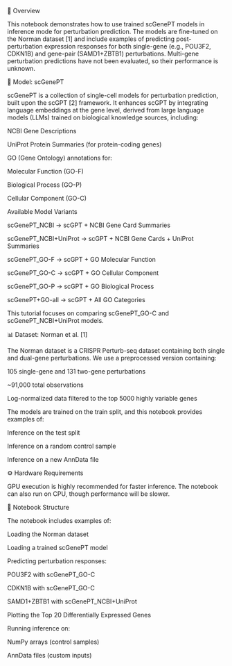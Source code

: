 🧠 Overview

This notebook demonstrates how to use trained scGenePT models in inference mode for perturbation prediction.
The models are fine-tuned on the Norman dataset [1] and include examples of predicting post-perturbation expression responses for both single-gene (e.g., POU3F2, CDKN1B) and gene-pair (SAMD1+ZBTB1) perturbations.
Multi-gene perturbation predictions have not been evaluated, so their performance is unknown.

🧬 Model: scGenePT

scGenePT is a collection of single-cell models for perturbation prediction, built upon the scGPT [2] framework.
It enhances scGPT by integrating language embeddings at the gene level, derived from large language models (LLMs) trained on biological knowledge sources, including:

NCBI Gene Descriptions

UniProt Protein Summaries (for protein-coding genes)

GO (Gene Ontology) annotations for:

Molecular Function (GO-F)

Biological Process (GO-P)

Cellular Component (GO-C)

Available Model Variants

scGenePT_NCBI → scGPT + NCBI Gene Card Summaries

scGenePT_NCBI+UniProt → scGPT + NCBI Gene Cards + UniProt Summaries

scGenePT_GO-F → scGPT + GO Molecular Function

scGenePT_GO-C → scGPT + GO Cellular Component

scGenePT_GO-P → scGPT + GO Biological Process

scGenePT+GO-all → scGPT + All GO Categories

This tutorial focuses on comparing scGenePT_GO-C and scGenePT_NCBI+UniProt models.

📊 Dataset: Norman et al. [1]

The Norman dataset is a CRISPR Perturb-seq dataset containing both single and dual-gene perturbations.
We use a preprocessed version containing:

105 single-gene and 131 two-gene perturbations

~91,000 total observations

Log-normalized data filtered to the top 5000 highly variable genes

The models are trained on the train split, and this notebook provides examples of:

Inference on the test split

Inference on a random control sample

Inference on a new AnnData file

⚙️ Hardware Requirements

GPU execution is highly recommended for faster inference.
The notebook can also run on CPU, though performance will be slower.

📘 Notebook Structure

The notebook includes examples of:

Loading the Norman dataset

Loading a trained scGenePT model

Predicting perturbation responses:

POU3F2 with scGenePT_GO-C

CDKN1B with scGenePT_GO-C

SAMD1+ZBTB1 with scGenePT_NCBI+UniProt

Plotting the Top 20 Differentially Expressed Genes

Running inference on:

NumPy arrays (control samples)

AnnData files (custom inputs)
